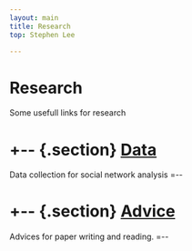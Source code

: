 ```yaml
---
layout: main
title: Research
top: Stephen Lee

---
```


Research
========
Some usefull links for research

+-- {.section}
[Data](/research/data/)
============
Data collection for social network analysis
=--

+-- {.section}
[Advice](/research/advice/)
============
Advices for paper writing and reading.
=--

